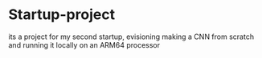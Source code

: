 # Startup-project
its a project for my second startup, evisioning making a CNN from scratch and running it locally on an ARM64 processor
